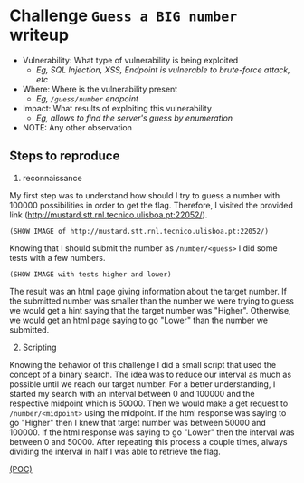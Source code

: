 # Challenge `Guess a BIG number` writeup

- Vulnerability: What type of vulnerability is being exploited
  - _Eg, SQL Injection, XSS, Endpoint is vulnerable to brute-force attack, etc_
- Where: Where is the vulnerability present
  - _Eg, `/guess/number` endpoint_
- Impact: What results of exploiting this vulnerability
  - _Eg, allows to find the server's guess by enumeration_
- NOTE: Any other observation

## Steps to reproduce

1. reconnaissance 

My first step was to understand how should I try to guess a number with 100000 possibilities in order to get the flag. Therefore, I visited the provided link (http://mustard.stt.rnl.tecnico.ulisboa.pt:22052/).

	(SHOW IMAGE of http://mustard.stt.rnl.tecnico.ulisboa.pt:22052/)

Knowing that I should submit the number as `/number/<guess>` I did some tests with a few numbers.

	(SHOW IMAGE with tests higher and lower)

The result was an html page giving information about the target number. If the submitted number was smaller than the number we were trying to guess we would get a hint saying that the target number was "Higher". Otherwise, we would get an html page saying to go "Lower" than the number we submitted.



2. Scripting

Knowing the behavior of this challenge I did a small script that used the concept of a binary search. The idea was to reduce our interval as much as possible until we reach our target number.
For a better understanding, I started my search with an interval between 0 and 100000 and the respective midpoint which is 50000.
Then we would make a get request to `/number/<midpoint>` using the midpoint. If the html response was saying to go "Higher" then I knew that target number was between 50000 and 100000. If the html response was saying to go "Lower" then the interval was between 0 and 50000. After repeating this process a couple times, always dividing the interval in half I was able to retrieve the flag. 

[(POC)](`guess_big_number.py`)
